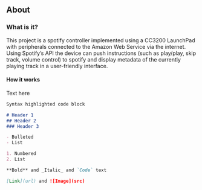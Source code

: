 ## About

### What is it?

This project is a spotify controller implemented using a CC3200 LaunchPad with peripherals connected to the Amazon Web Service via the internet. Using Spotify’s API the device can push instructions (such as play/play, skip track, volume control) to spotify and display metadata of the currently playing track in a user-friendly interface.


#### How it works
Text here

```markdown
Syntax highlighted code block

# Header 1
## Header 2
### Header 3

- Bulleted
- List

1. Numbered
2. List

**Bold** and _Italic_ and `Code` text

[Link](url) and ![Image](src)
```
